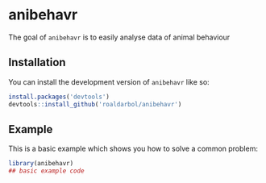 
# anibehavr

<!-- badges: start -->
<!-- badges: end -->

The goal of `anibehavr` is to easily analyse data of animal behaviour

## Installation

You can install the development version of `anibehavr` like so:

``` r
install.packages('devtools')
devtools::install_github('roaldarbol/anibehavr')
```

## Example

This is a basic example which shows you how to solve a common problem:

``` r
library(anibehavr)
## basic example code
```

